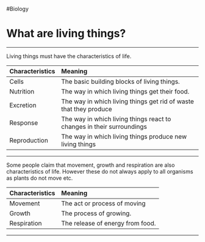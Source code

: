 #Biology 
# What are living things?
---
Living things must have the characteristics of life.

|Characteristics|Meaning|
|:------|:------|
|Cells|The basic building blocks of living things.|
|Nutrition|The way in which living things get their food.|
|Excretion|The way in which living things get rid of waste that they produce|
|Response|The way in which living things react to changes in their surroundings|
|Reproduction|The way in which living things produce new living things|

---
Some people claim that movement, growth and respiration are also characteristics of life.
However these do not always apply to all organisms as plants do not move etc.

|Characteristics|Meaning|
|:------|:------|
|Movement|The act or process of moving|
|Growth|The process of growing.|
|Respiration|The release of energy from food.|

---
